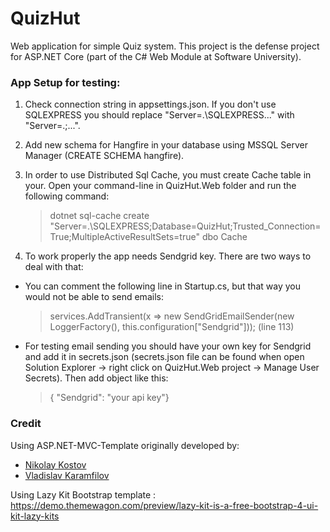 # QuizHut

Web application for simple Quiz system.
This project is the defense project for ASP.NET Core (part of the C# Web Module at Software University).

### App Setup for testing:

1. Check connection string in appsettings.json.
   If you don't use SQLEXPRESS you should replace "Server=.\\SQLEXPRESS..." with "Server=.;...".

2. Add new schema for Hangfire in your database using MSSQL Server Manager (CREATE SCHEMA hangfire).

3. In order to use Distributed Sql Cache, you must create Cache table in your.
   Open your command-line in QuizHut.Web folder and run the following command:
   >dotnet sql-cache create "Server=.\SQLEXPRESS;Database=QuizHut;Trusted_Connection=True;MultipleActiveResultSets=true" dbo Cache

4. To work properly the app needs Sendgrid key. There are two ways to deal with that:
- You can comment the following line in Startup.cs, but that way you would not be able to send emails:  
  >services.AddTransient<IEmailSender>(x => new SendGridEmailSender(new LoggerFactory(), this.configuration["Sendgrid"])); (line 113)
- For testing email sending you should have your own key for Sendgrid and add it in secrets.json 
   (secrets.json file can be found when open Solution Explorer -> right click on QuizHut.Web project -> Manage User Secrets).
   Then add object like this:
   > { "Sendgrid": "your api key"}
  

### Credit
  
 Using ASP.NET-MVC-Template originally developed by:
- [Nikolay Kostov](https://github.com/NikolayIT)
- [Vladislav Karamfilov](https://github.com/vladislav-karamfilov)

Using Lazy Kit Bootstrap template : https://demo.themewagon.com/preview/lazy-kit-is-a-free-bootstrap-4-ui-kit-lazy-kits
